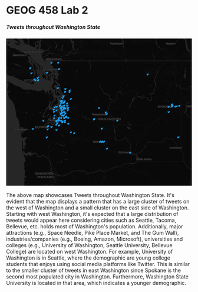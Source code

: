 # GEOG 458 Lab 2

##### Tweets throughout Washington State
![Tweets throughout Washington State](/img/zye_lab2_map_image.png)

The above map showcases Tweets throughout Washington State. It's evident that the map displays a pattern that has a large cluster of tweets on the west of Washington and a small cluster on the east side of Washington. Starting with west Washington, it's expected that a large distribution of tweets would appear here considering cities such as Seattle, Tacoma, Bellevue, etc. holds most of Washington's population. Additionally, major attractions (e.g., Space Needle, Pike Place Market, and The Gum Wall), industries/companies (e.g., Boeing, Amazon, Microsoft), universities and colleges (e.g., University of Washington, Seattle University, Bellevue College) are located on west Washington. For example, University of Washington is in Seattle, where the demographic are young college students that enjoys using social media platforms like Twitter. This is similar to the smaller cluster of tweets in east Washington since Spokane is the second most populated city in Washington. Furthermore, Washington State University is located in that area, which indicates a younger demographic.
